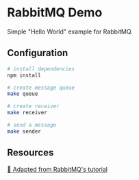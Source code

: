 # RabbitMQ Demo

Simple "Hello World" example for RabbitMQ.

## Configuration

```bash
# install dependencies
npm install

# create message queue
make queue

# create receiver
make receiver

# send a message
make sender
```

## Resources

[🔗 Adapted from RabbitMQ's tutorial](https://www.rabbitmq.com/tutorials/tutorial-one-javascript.html)